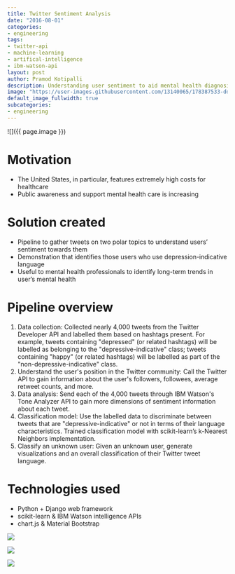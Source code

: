 ```yaml
---
title: Twitter Sentiment Analysis
date: "2016-08-01"
categories:
- engineering
tags:
- twitter-api
- machine-learning
- artifical-intelligence
- ibm-watson-api
layout: post
author: Pramod Kotipalli
description: Understanding user sentiment to aid mental health diagnosis
image: "https://user-images.githubusercontent.com/13140065/178387533-dd7c868a-b32d-4995-a9c4-99503e06d02c.png"
default_image_fullwidth: true
subcategories:
- engineering
---
```


![]({{ page.image }})

# Motivation
- The United States, in particular, features extremely high
  costs for healthcare
- Public awareness and support mental health care is
  increasing

# Solution created
- Pipeline to gather tweets on two polar topics to
  understand users’ sentiment towards them
- Demonstration that identifies those users who use
  depression-indicative language
- Useful to mental health professionals to identify
  long-term trends in user’s mental health

# Pipeline overview
1. Data collection: Collected nearly 4,000 tweets from the
   Twitter Developer API and labelled them based on hashtags
   present. For example, tweets containing "depressed" (or
   related hashtags) will be labelled as belonging to the
   "depressive-indicative" class; tweets containing "happy"
   (or related hashtags) will be labelled as part of the
   "non-depressive-indicative" class.
2. Understand the user's position in the Twitter community:
   Call the Twitter API to gain information about the user's
   followers, followees, average retweet counts, and more.
3. Data analysis: Send each of the 4,000 tweets through IBM
   Watson's Tone Analyzer API to gain more dimensions of
   sentiment information about each tweet.
4. Classification model: Use the labelled data to
   discriminate between tweets that are
   "depressive-indicative" or not in terms of their language
   characteristics. Trained classification model with
   scikit-learn’s k-Nearest Neighbors implementation.
5. Classify an unknown user: Given an unknown user, generate
   visualizations and an overall classification of their
   Twitter tweet language.

# Technologies used
- Python + Django web framework
- scikit-learn & IBM Watson intelligence APIs
- chart.js & Material Bootstrap

![](https://user-images.githubusercontent.com/13140065/178387561-66615bea-d78d-4430-a965-78020ee4259c.png)

![](https://user-images.githubusercontent.com/13140065/178387590-9f140371-4925-44b5-aa57-57cdb600e1c6.png)

![](https://user-images.githubusercontent.com/13140065/178387621-18441b40-cfb1-42ac-bc36-282095ac2e56.png)
